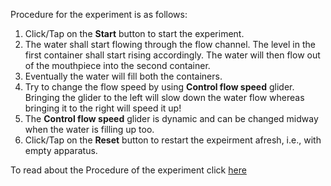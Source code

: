 Procedure for the experiment is as follows:

1. Click/Tap on the **Start** button to start the experiment.
2. The water shall start flowing through the flow channel. The level in the first container shall start rising accordingly. The water will then flow out of the mouthpiece into the second container.
3. Eventually the water will fill both the containers.
4. Try to change the flow speed by using **Control flow speed** glider. Bringing the glider to the left will slow down the water flow whereas bringing it to the right will speed it up!
5. The **Control flow speed** glider is dynamic and can be changed midway when the water is filling up too. 
6. Click/Tap on the **Reset** button to restart the expeirment afresh, i.e., with empty apparatus.

To read about the Procedure of the experiment click [here](docs/4.Mouthpieces.pdf)

